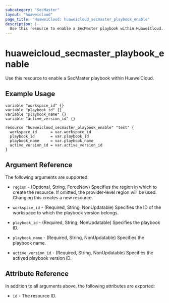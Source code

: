 ```yaml
---
subcategory: "SecMaster"
layout: "huaweicloud"
page_title: "HuaweiCloud: huaweicloud_secmaster_playbook_enable"
description: |-
  Use this resource to enable a SecMaster playbook within HuaweiCloud.
---
```


# huaweicloud_secmaster_playbook_enable

Use this resource to enable a SecMaster playbook within HuaweiCloud.

## Example Usage

```hcl
variable "workspace_id" {}
variable "playbook_id" {}
variable "playbook_name" {}
variable "active_version_id" {}

resource "huaweicloud_secmaster_playbook_enable" "test" {
  workspace_id      = var.workspace_id
  playbook_id       = var.playbook_id
  playbook_name     = var.playbook_name
  active_version_id = var.active_version_id
}
```

## Argument Reference

The following arguments are supported:

* `region` - (Optional, String, ForceNew) Specifies the region in which to create the resource.
  If omitted, the provider-level region will be used.
  Changing this creates a new resource.

* `workspace_id` - (Required, String, NonUpdatable) Specifies the ID of the workspace to which the playbook version belongs.

* `playbook_id` - (Required, String, NonUpdatable) Specifies the playbook ID.

* `playbook_name` - (Required, String, NonUpdatable) Specifies the playbook name.

* `active_version_id` - (Required, String, NonUpdatable) Specifies the actived playbook version ID.

## Attribute Reference

In addition to all arguments above, the following attributes are exported:

* `id` - The resource ID.

